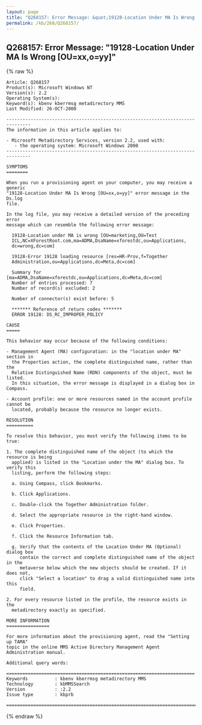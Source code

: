 ```yaml
---
layout: page
title: "Q268157: Error Message: &quot;19128-Location Under MA Is Wrong &#91;OU=xx,o=yy&#93;&quot;"
permalink: /kb/268/Q268157/
---
```


## Q268157: Error Message: &quot;19128-Location Under MA Is Wrong &#91;OU=xx,o=yy&#93;&quot;

{% raw %}

	Article: Q268157
	Product(s): Microsoft Windows NT
	Version(s): 2.2
	Operating System(s): 
	Keyword(s): kbenv kberrmsg metadirectory MMS
	Last Modified: 26-OCT-2000
	
	-------------------------------------------------------------------------------
	The information in this article applies to:
	
	- Microsoft Metadirectory Services, version 2.2, used with:
	   - the operating system: Microsoft Windows 2000 
	-------------------------------------------------------------------------------
	
	SYMPTOMS
	========
	
	When you run a provisioning agent on your computer, you may receive a generic
	"19128-Location Under MA Is Wrong [OU=xx,o=yy]" error message in the Ds.log
	file.
	
	In the log file, you may receive a detailed version of the preceding error
	message which can resemble the following error message:
	
	  19128-Location under MA is wrong [OU=marketing,OU=Test
	  ICL,NC=XForestRoot.com,ma=ADMA,DsaName=xforestdc,ou=Applications,
	  dc=wrong,dc=com]
	
	  19128-Error 19128 loading resource [res=HR-Prov,f=Together
	  Administration,ou=Applications,dc=Meta,dc=com]
	
	  Summary for [ma=ADMA,DsaName=xforestdc,ou=Applications,dc=Meta,dc=com]
	  Number of entries processed: 7
	  Number of record(s) excluded: 2
	
	  Number of connector(s) exist before: 5
	
	  ******* Reference of return codes *******
	  ERROR 19128: DS_RC_IMPROPER_POLICY
	
	CAUSE
	=====
	
	This behavior may occur because of the following conditions:
	
	- Management Agent (MA) configuration: in the "location under MA" section in
	  the Properties action, the complete distinguished name, rather than the
	  Relative Distinguished Name (RDN) components of the object, must be listed.
	  In this situation, the error message is displayed in a dialog box in Compass.
	
	- Account profile: one or more resources named in the account profile cannot be
	  located, probably because the resource no longer exists.
	
	RESOLUTION
	==========
	
	To resolve this behavior, you must verify the following items to be true:
	
	1. The complete distinguished name of the object (to which the resource is being
	  applied) is listed in the "Location under the MA" dialog box. To verify this
	  listing, perform the following steps:
	
	  a. Using Compass, click Bookmarks.
	
	  b. Click Applications.
	
	  c. Double-click the Together Administration folder.
	
	  d. Select the appropriate resource in the right-hand window.
	
	  e. Click Properties.
	
	  f. Click the Resource Information tab.
	
	  g. Verify that the contents of the Location Under MA (Optional) dialog box
	     contain the correct and complete distinguished name of the object in the
	     metaverse below which the new objects should be created. If it does not,
	     click "Select a location" to drag a valid distinguished name into this
	     field.
	
	2. For every resource listed in the profile, the resource exists in the
	  metadirectory exactly as specified.
	
	MORE INFORMATION
	================
	
	For more information about the provisioning agent, read the "Setting up TAMA"
	topic in the online MMS Active Directory Management Agent Administration manual.
	
	Additional query words:
	
	======================================================================
	Keywords          : kbenv kberrmsg metadirectory MMS 
	Technology        : kbMMSSearch
	Version           : :2.2
	Issue type        : kbprb
	
	=============================================================================
	

{% endraw %}
